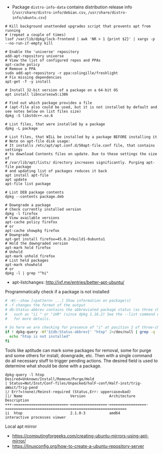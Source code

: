 * Package `distro-info-data` contains distribution release info (`/usr/share/distro-info/debian.csv`, `/usr/share/distro-info/ubuntu.csv`)

```shell
# Kill background unattended upgrades script that prevents apt from running
# (repeat a couple of times)
lsof /var/lib/dpkg/lock-frontend | awk 'NR > 1 {print $2}' | xargs -p --no-run-if-empty kill

# Enable the 'universe' repository
add-apt-repository universe
# View the list of configured repos and PPAs
apt-cache policy
# Remove a PPA
sudo add-apt-repository -r ppa:colingille/freshlight
# Fix missing dependencies
apt-get -f -y install

# Install 32-bit version of a package on a 64-bit OS
apt install libncursesw5:i386

# Find out which package provides a file
# (apt-file also could be used, but it is not installed by default and see notes below on list files size)
dpkg -S libstdc++.so.6

# List files, that were installed by a package
dpkg -L package

# List files, that WILL be installed by a package BEFORE installing it
# Note on apt-file disk usage:
# It installs /etc/apt/apt.conf.d/50apt-file.conf file, that contains settings
# to download Contents files on update. Due to these settings the size of
# /var/lib/apt/lists/ directory increases significantly. Purging apt-file package
# and updating list of packages reduces it back
apt install apt-file
apt update
apt-file list package

# List DEB package contents
dpkg --contents package.deb

# Downgrade a package
# Check currently installed version
dpkg -l firefox
# View available versions
apt-cache policy firefox
# or
apt-cache showpkg firefox
# Downgrade
apt-get install firefox=45.0.2+build1-0ubuntu1
# Hold the downgraded version
apt-mark hold firefox
# Unhold
apt-mark unhold firefox
# List held packages
apt-mark showhold
# or
dpkg -l | grep "^hi"
```

* apt-listchanges: http://jxf.me/entries/better-apt-ubuntu/

Programmatically check if a package is not installed
```bash
# -W|--show [<pattern> ...] Show information on package(s)
# -f changes the format of the output
# db:Status-abbrev contains the abbreviated package status (as three characters),
#   such as "ii " or "iHR" (since dpkg 1.16.2) See the --list command example below
#   for more details.

# So here we are checking for presence of "i" at position 2 of three-char output
if ! dpkg-query -Wf'${db:Status-abbrev}' "htop" 2>/dev/null | grep -q '^.i'; then
  echo "htop is not installed"
fi
```
Tools like aptitude can mark some packages for removal, some for purge and some others for install,
downgrade, etc. Then with a single command do all necessary stuff to trigger pending actions. The
desired field is used to determine what should be done with a package.
```
dpkg-query -l htop
Desired=Unknown/Install/Remove/Purge/Hold
| Status=Not/Inst/Conf-files/Unpacked/halF-conf/Half-inst/trig-aWait/Trig-pend
|/ Err?=(none)/Reinst-required (Status,Err: uppercase=bad)
||/ Name                      Version           Architecture      Description
+++-=========================-=================-=================-========================================================
ii  htop                      2.1.0-3           amd64             interactive processes viewer
```

Local apt mirror
* https://computingforgeeks.com/creating-ubuntu-mirrors-using-apt-mirror/
* https://linuxconfig.org/how-to-create-a-ubuntu-repository-server
